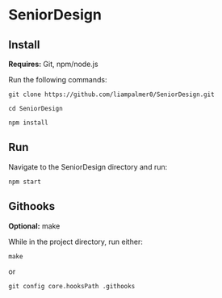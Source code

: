 # SeniorDesign

## Install

**Requires:** Git, npm/node.js

Run the following commands:

    git clone https://github.com/liampalmer0/SeniorDesign.git
 
    cd SeniorDesign
 
    npm install
    
## Run

Navigate to the SeniorDesign directory and run:

    npm start

## Githooks

**Optional:** make

While in the project directory, run either:

    make 

or

    git config core.hooksPath .githooks
